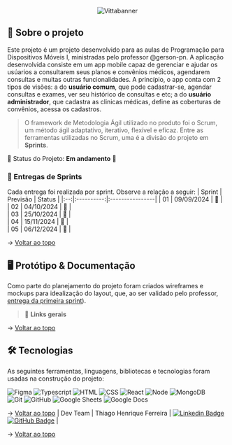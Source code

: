 <div align="center">
  
![Vittabanner](https://github.com/user-attachments/assets/9f882b47-faed-4cb2-b13f-876ec9326927)

</div>

<span id="sobre">

## :bookmark_tabs: Sobre o projeto
Este projeto é um projeto desenvolvido para as aulas de Programação para Dispositivos Móveis I, ministradas pelo professor @gerson-pn. A aplicação desenvolvida consiste em um app mobile capaz de gerenciar e ajudar os usúarios a consultarem seus planos e convênios médicos, agendarem consultas e muitas outras funcionalidades. A princípio, o app conta com 2 tipos de visões: a do **usuário comum**, que pode cadastrar-se, agendar consultas e exames, ver seu histórico de consultas e etc; a do **usuário administrador**, que cadastra as clinicas médicas, define as coberturas de convênios, acessa os cadastros.

> O framework de Metodologia Ágil utilizado no produto foi o Scrum, um método ágil adaptativo, iterativo, flexível e eficaz. Entre as ferramentas utilizadas no Scrum, uma é a divisão do projeto em **Sprints**. 

:pushpin: Status do Projeto: **Em andamento** :construction:

### 🏁 Entregas de Sprints
Cada entrega foi realizada por sprint. Observe a relação a seguir:
| Sprint | Previsão | Status | 
|:--:|:----------:|:----------------|
| 01 | 09/09/2024 | :construction:    |  
| 02 | 04/10/2024 | :construction:    |  
| 03 | 25/10/2024 | :construction:    |  
| 04 | 15/11/2024 | :construction:    |  
| 05 | 06/12/2024 | :construction:    |  

    
→ [Voltar ao topo](#topo)

<span id="backlogs">


<span id="prototipo">

## :desktop_computer: Protótipo & Documentação
Como parte do planejamento do projeto foram criados wireframes e mockups para idealização do layout, que, ao ser validado pelo professor, [entrega da primeira sprint](https://www.figma.com/design/utazyOb2q3Dm3FeykbNEHf/Vitta?node-id=410-5101&node-type=CANVAS&t=LTEpoT5jkllB1V04-0)).
    
    
> 🔗 **Links gerais** <br>


→ [Voltar ao topo](#topo)

<span id="tecnologias">

## 🛠️ Tecnologias

As seguintes ferramentas, linguagens, bibliotecas e tecnologias foram usadas na construção do projeto:

<img src="https://img.shields.io/badge/Figma-CED4DA?style=for-the-badge&logo=figma&logoColor=DC143C" alt="Figma" /> 
<img src="https://img.shields.io/badge/TypeScript-CED4DA?style=for-the-badge&logo=typescript&logoColor=007ACC" alt="Typescript" />
<img src="https://img.shields.io/badge/HTML5-CED4DA?style=for-the-badge&logo=html5&logoColor=E34F26" alt="HTML" /> 
<img src="https://img.shields.io/badge/CSS3-CED4DA?style=for-the-badge&logo=css3&logoColor=1572B6" alt="CSS" /> 	
<img src="https://img.shields.io/badge/React-CED4DA?style=for-the-badge&logo=react&logoColor=blue" alt="React" /> 
<img src="https://img.shields.io/badge/Node.js-CED4DA?style=for-the-badge&logo=nodedotjs&logoColor=339933" alt="Node" />  
<img src="https://img.shields.io/badge/MongoDB-CED4DA?style=for-the-badge&logo=mongodb&logoColor=4EA94B" alt="MongoDB" /><br>
<img src="https://img.shields.io/badge/VS_Code-CED4DA?style=for-the-badge&logo=git&logoColor=DC143C" alt="Git" /> 
<img src="https://img.shields.io/badge/GitHub-CED4DA?style=for-the-badge&logo=github&logoColor=20232A" alt="GitHub" /> 
<img src="https://img.shields.io/badge/Google%20Sheets-CED4DA?style=for-the-badge&logo=google-sheets&logoColor=34A853" alt="Google Sheets" /> 
<img src="https://img.shields.io/badge/Google%20Docs-CED4DA?style=for-the-badge&logo=google-sheets&logoColor=0D96F6" alt="Google Docs" />
    
→ [Voltar ao topo](#topo)
|   Dev Team    | Thiago Henrique Ferreira              | [![Linkedin Badge](https://img.shields.io/badge/Linkedin-blue?style=flat-square&logo=Linkedin&logoColor=white)](https://www.linkedin.com/in/thiago-henrique-ferreira-2499a41a8/) [![GitHub Badge](https://img.shields.io/badge/GitHub-111217?style=flat-square&logo=github&logoColor=white)](https://github.com/ThHenrique) |

→ [Voltar ao topo](#topo)
